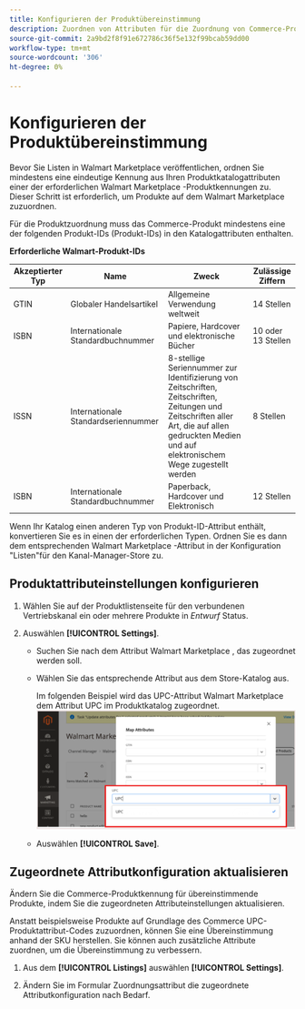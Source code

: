 ```yaml
---
title: Konfigurieren der Produktübereinstimmung
description: Zuordnen von Attributen für die Zuordnung von Commerce-Produkten zu vorhandenen Walmart Marketplace-Listen
source-git-commit: 2a9bd2f8f91e672786c36f5e132f99bcab59dd00
workflow-type: tm+mt
source-wordcount: '306'
ht-degree: 0%

---
```



# Konfigurieren der Produktübereinstimmung

Bevor Sie Listen in Walmart Marketplace veröffentlichen, ordnen Sie mindestens eine eindeutige Kennung aus Ihren Produktkatalogattributen einer der erforderlichen Walmart Marketplace -Produktkennungen zu. Dieser Schritt ist erforderlich, um Produkte auf dem Walmart Marketplace zuzuordnen.

Für die Produktzuordnung muss das Commerce-Produkt mindestens eine der folgenden Produkt-IDs (Produkt-IDs) in den Katalogattributen enthalten.

**Erforderliche Walmart-Produkt-IDs**

| **Akzeptierter Typ** | **Name** | **Zweck** | **Zulässige Ziffern** |
|-------------------|--------------------------------------|--------------------------------------------------------------------------------------------------------------------------------------------------|-----------------------|
| GTIN | Globaler Handelsartikel | Allgemeine Verwendung weltweit | 14 Stellen |
| ISBN | Internationale Standardbuchnummer | Papiere, Hardcover und elektronische Bücher | 10 oder 13 Stellen |
| ISSN | Internationale Standardseriennummer | 8-stellige Seriennummer zur Identifizierung von Zeitschriften, Zeitschriften, Zeitungen und Zeitschriften aller Art, die auf allen gedruckten Medien und auf elektronischem Wege zugestellt werden | 8 Stellen |
| ISBN | Internationale Standardbuchnummer | Paperback, Hardcover und Elektronisch | 12 Stellen |

Wenn Ihr Katalog einen anderen Typ von Produkt-ID-Attribut enthält, konvertieren Sie es in einen der erforderlichen Typen. Ordnen Sie es dann dem entsprechenden Walmart Marketplace -Attribut in der Konfiguration &quot;Listen&quot;für den Kanal-Manager-Store zu.

## Produktattributeinstellungen konfigurieren

1. Wählen Sie auf der Produktlistenseite für den verbundenen Vertriebskanal ein oder mehrere Produkte in *Entwurf* Status.

1. Auswählen **[!UICONTROL Settings]**.

   - Suchen Sie nach dem Attribut Walmart Marketplace , das zugeordnet werden soll.

   - Wählen Sie das entsprechende Attribut aus dem Store-Katalog aus.

      Im folgenden Beispiel wird das UPC-Attribut Walmart Marketplace dem Attribut UPC im Produktkatalog zugeordnet.
   ![Zuordnungsattribute für Produktübereinstimmungskriterien](assets/products-map-attributes-for--match.png)

   - Auswählen **[!UICONTROL Save]**.


## Zugeordnete Attributkonfiguration aktualisieren

Ändern Sie die Commerce-Produktkennung für übereinstimmende Produkte, indem Sie die zugeordneten Attributeinstellungen aktualisieren.

Anstatt beispielsweise Produkte auf Grundlage des Commerce UPC-Produktattribut-Codes zuzuordnen, können Sie eine Übereinstimmung anhand der SKU herstellen. Sie können auch zusätzliche Attribute zuordnen, um die Übereinstimmung zu verbessern.

1. Aus dem **[!UICONTROL Listings]** auswählen **[!UICONTROL Settings]**.

1. Ändern Sie im Formular Zuordnungsattribut die zugeordnete Attributkonfiguration nach Bedarf.
